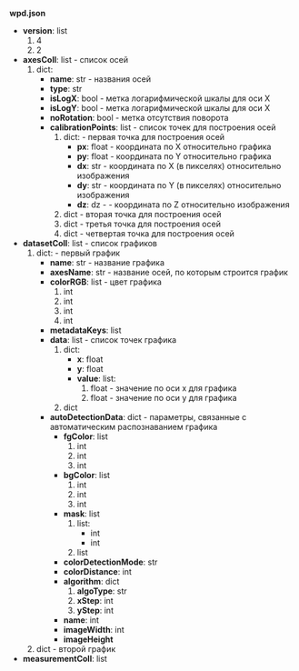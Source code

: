**wpd.json**
- **version**: list
  1. 4
  2. 2
- **axesColl**: list - список осей
  1. dict:
     - **name**: str - названия осей
     - **type**: str
     - **isLogX**: bool - метка логарифмической шкалы для оси X
     - **isLogY**: bool - метка логарифмической шкалы для оси X
     - **noRotation**: bool - метка отсутствия поворота
     - **calibrationPoints**: list - список точек для построения осей
       1. dict: - первая точка для построения осей
          - **px**: float - координата по X относительно графика
          - **py**: float - координата по Y относительно графика
          - **dx**: str - координата по X (в пикселях) относительно изображения 
          - **dy**: str - координата по Y (в пикселях) относительно изображения 
          - **dz**: dz - - координата по Z относительно изображения 
       2. dict - вторая точка для построения осей
       3. dict - третья точка для построения осей
       4. dict - четвертая точка для построения осей
- **datasetColl**: list - список графиков
  1. dict: - первый график
     - **name**: str - название графика
     - **axesName**: str - название осей, по которым строится график
     - **colorRGB**: list - цвет графика
       1. int
       2. int
       3. int
       4. int
     - **metadataKeys**: list
     - **data**: list - список точек графика
       1. dict:
          - **x**: float
          - **y**: float
          - **value**: list:
            1. float - значение по оси x для графика
            2. float - значение по оси y для графика
       2. dict
     - **autoDetectionData**: dict - параметры, связанные с автоматическим распознаванием графика
       - **fgColor**: list
         1. int
         2. int
         3. int
       - **bgColor**: list
         1. int
         2. int
         3. int
       - **mask**: list
         1. list:
            - int
            - int
         2. list
       - **colorDetectionMode**: str
       - **colorDistance**: int
       - **algorithm**: dict
         1. **algoType**: str
         2. **xStep**: int
         3. **yStep**: int
       - **name**: int
       - **imageWidth**: int
       - **imageHeight**
  2. dict - второй график
- **measurementColl**: list 